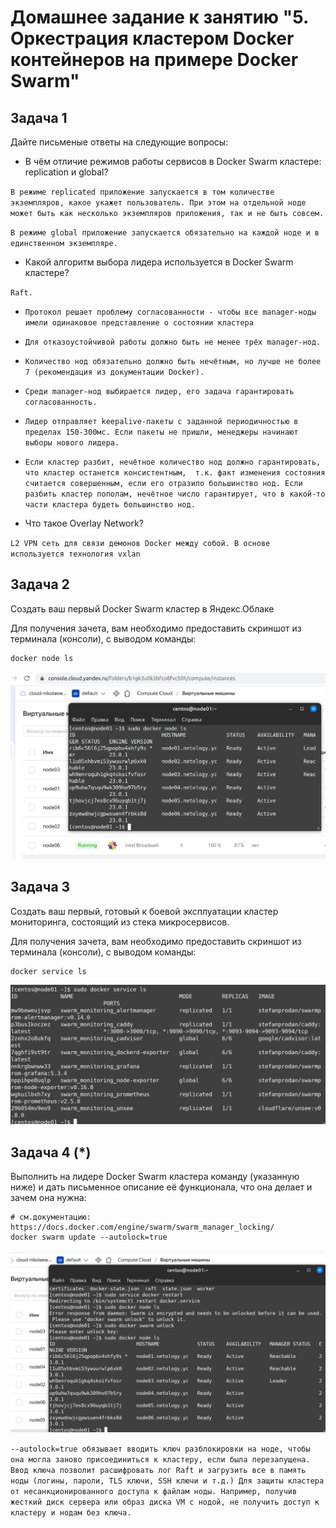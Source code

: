 # Домашнее задание к занятию "5. Оркестрация кластером Docker контейнеров на примере Docker Swarm"


## Задача 1

Дайте письменые ответы на следующие вопросы:

- В чём отличие режимов работы сервисов в Docker Swarm кластере: replication и global?

`В режиме replicated приложение запускается в том количестве экземпляров, какое укажет пользователь. При этом на отдельной
ноде может быть как несколько экземпляров приложения, так и не быть совсем.`

`В режиме global приложение запускается обязательно на каждой ноде и в единственном экземпляре.
`
- Какой алгоритм выбора лидера используется в Docker Swarm кластере?

`Raft.`

- `Протокол решает проблему согласованности - чтобы все manager-ноды имели одинаковое представление о состоянии кластера`
- `Для отказоустойчивой работы должно быть не менее трёх manager-нод.`
- `Количество нод обязательно должно быть нечётным, но лучше не более 7 (рекомендация из документации Docker).`
- `Среди manager-нод выбирается лидер, его задача гарантировать согласованность.`
- `Лидер отправляет keepalive-пакеты с заданной периодичностью в пределах 150-300мс. Если пакеты не пришли, менеджеры начинают выборы нового лидера.`
- `Если кластер разбит, нечётное количество нод должно гарантировать, что кластер останется консистентным, 
т.к. факт изменения состояния считается совершенным, если его отразило большинство нод. Если разбить кластер пополам,
нечётное число гарантирует, что в какой-то части кластера будеть большинство нод.`


- Что такое Overlay Network?

`L2 VPN сеть для связи демонов Docker между собой. В основе используется технология vxlan`


## Задача 2

Создать ваш первый Docker Swarm кластер в Яндекс.Облаке

Для получения зачета, вам необходимо предоставить скриншот из терминала (консоли), с выводом команды:
```
docker node ls
```

<img alt="img.png" src="img.png"/>

## Задача 3

Создать ваш первый, готовый к боевой эксплуатации кластер мониторинга, состоящий из стека микросервисов.

Для получения зачета, вам необходимо предоставить скриншот из терминала (консоли), с выводом команды:
```
docker service ls
```

<img alt="img_1.png" src="img_1.png"/>

## Задача 4 (*)

Выполнить на лидере Docker Swarm кластера команду (указанную ниже) и дать письменное описание её функционала, что она делает и зачем она нужна:
```
# см.документацию: https://docs.docker.com/engine/swarm/swarm_manager_locking/
docker swarm update --autolock=true
```

<img alt="img_2.png" src="img_2.png"/>

`--autolock=true обязывает вводить ключ разблокировки на ноде, чтобы она могла заново присоединиться к кластеру, если была перезапущена. Ввод ключа позволит расшифровать лог Raft и загрузить все в память ноды (логины, пароли, TLS ключи, SSH ключи и т.д.)
Для защиты кластера от несанкционированного доступа к файлам ноды. Например, получив жесткий диск сервера или образ диска VM с нодой, не получить доступ к кластеру и нодам без ключа.`